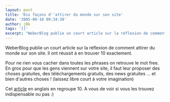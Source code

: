 ```yaml
---
layout: post
title: 'Dix façons d''attirer du monde sur son site'
date: '2005-09-18 09:34:38'
author: j0k
tags: '[]'
excerpt: "WeberBlog publie un court article sur la réflexion de comment attirer du monde sur son site. Il ont réussit à en trouver 10 exactement.     \nPour ne rien vous cacher dans toutes les phrases on retrouve le mot free. En gros pour que les gens viennent sur votre site, il faut leur proposer des choses gratuites, des téléchargements gratuits, des news gratuites ... et      …"
---
```


WeberBlog publie un court article sur la réflexion de comment attirer du monde sur son site. Il ont réussit à en trouver 10 exactement.

Pour ne rien vous cacher dans toutes les phrases on retrouve le mot free. En gros pour que les gens viennent sur votre site, il faut leur proposer des choses gratuites, des téléchargements gratuits, des news gratuites ... et bien d'autres choses ! (laissez libre court à votre imagination)

Cet [article](http://www.weberblog.com/article.php?story=20050915095833931) en anglais en regroupe 10. A vous de voir si vous les trouvez indispensable ou pas :)
